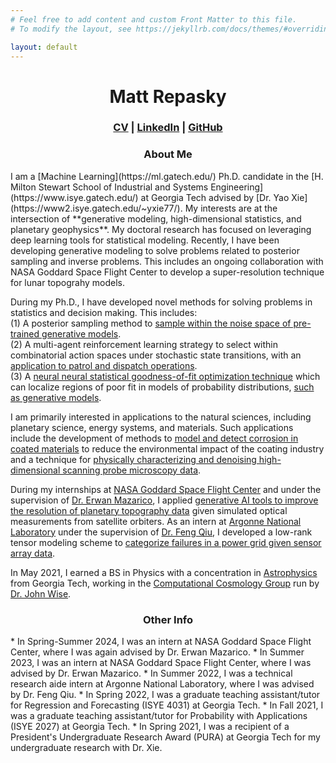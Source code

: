 ```yaml
---
# Feel free to add content and custom Front Matter to this file.
# To modify the layout, see https://jekyllrb.com/docs/themes/#overriding-theme-defaults

layout: default
---
```

<h1 align="center">Matt Repasky</h1>
<h3 align="center" ><a href="Repasky_CV.pdf">CV</a> | <a href="https://www.linkedin.com/in/matthew-repasky-jr-998529157/">LinkedIn</a> | <a href="https://github.com/mrepasky3">GitHub</a></h3>

<h3 align="center">About Me</h3>
I am a [Machine Learning](https://ml.gatech.edu/) Ph.D. candidate in the [H. Milton Stewart School of Industrial and Systems Engineering](https://www.isye.gatech.edu/) at Georgia Tech advised by [Dr. Yao Xie](https://www2.isye.gatech.edu/~yxie77/). My interests are at the intersection of **generative modeling, high-dimensional statistics, and planetary geophysics**. My doctoral research has focused on leveraging deep learning tools for statistical modeling. Recently, I have been developing generative modeling to solve problems related to posterior sampling and inverse problems. This includes an ongoing collaboration with NASA Goddard Space Flight Center to develop a super-resolution technique for lunar topograhy models.  

During my Ph.D., I have developed novel methods for solving problems in statistics and decision making. This includes:  
(1) A posterior sampling method to [sample within the noise space of pre-trained generative models](https://arxiv.org/pdf/2410.02078).  
(2) A multi-agent reinforcement learning strategy to select within combinatorial action spaces under stochastic state transitions, with an [application to patrol and dispatch operations](https://arxiv.org/pdf/2409.02246).  
(3) A [neural neural statistical goodness-of-fit optimization technique](https://ieeexplore.ieee.org/abstract/document/10196354) which can localize regions of poor fit in models of probability distributions, [such as generative models](https://ieeexplore.ieee.org/abstract/document/10445927).  

I am primarily interested in applications to the natural sciences, including planetary science, energy systems, and materials. Such applications include the development of methods to [model and detect corrosion in coated materials](https://onepetro.org/amppcorr/proceedings-abstract/AMPP24/AMPP24/556754) to reduce the environmental impact of the coating industry and a technique for [physically characterizing and denoising high-dimensional scanning probe microscopy data](https://openreview.net/pdf?id=_QNr9Y8oYx).  

During my internships at [NASA Goddard Space Flight Center](https://www.nasa.gov/goddard/) and under the supervision of [Dr. Erwan Mazarico](https://science.gsfc.nasa.gov/sci/bio/erwan.m.mazarico), I applied [generative AI tools to improve the resolution of planetary topography data](https://seal.ae.gatech.edu/sites/default/files/2024-09/RepaskyMatthew.pdf) given simulated optical measurements from satellite orbiters. As an intern at [Argonne National Laboratory](https://www.anl.gov/) under the supervision of [Dr. Feng Qiu](https://www.anl.gov/profile/feng-qiu), I developed a low-rank tensor modeling scheme to [categorize failures in a power grid given sensor array data](https://ieeexplore.ieee.org/stamp/stamp.jsp?arnumber=10476907).  

In May 2021, I earned a BS in Physics with a concentration in [Astrophysics](https://cra.gatech.edu/) from Georgia Tech, working in the [Computational Cosmology Group](https://cosmo.gatech.edu/) run by [Dr. John Wise](https://cosmo.gatech.edu/members/john-wise/).  

<h3 align="center">Other Info</h3>
* In Spring-Summer 2024, I was an intern at NASA Goddard Space Flight Center, where I was again advised by Dr. Erwan Mazarico.
* In Summer 2023, I was an intern at NASA Goddard Space Flight Center, where I was advised by Dr. Erwan Mazarico.
* In Summer 2022, I was a technical research aide intern at Argonne National Laboratory, where I was advised by Dr. Feng Qiu.
* In Spring 2022, I was a graduate teaching assistant/tutor for Regression and Forecasting (ISYE 4031) at Georgia Tech.
* In Fall 2021, I was a graduate teaching assistant/tutor for Probability with Applications (ISYE 2027) at Georgia Tech.
* In Spring 2021, I was a recipient of a President's Undergraduate Research Award (PURA) at Georgia Tech for my undergraduate research with Dr. Xie.

